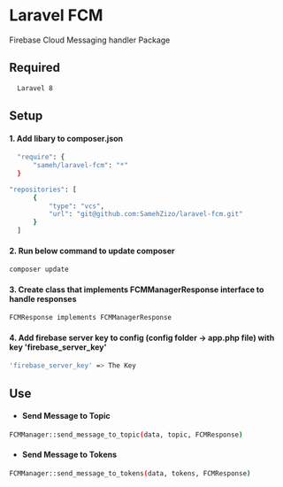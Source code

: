 # Laravel FCM
Firebase Cloud Messaging handler Package

## Required

```sh
  Laravel 8
  ```

## Setup

#### 1. Add libary to composer.json
```sh
  "require": {
      "sameh/laravel-fcm": "*"
  }
  ```
```sh
"repositories": [
      {
          "type": "vcs",
          "url": "git@github.com:SamehZizo/laravel-fcm.git"
      }
  ]
  ```

#### 2. Run below command to update composer
```sh
composer update
  ```

#### 3. Create class that implements FCMManagerResponse interface to handle responses
```sh
FCMResponse implements FCMManagerResponse
  ```
  
#### 4. Add firebase server key to config (config folder -> app.php file) with key 'firebase_server_key'
```sh
'firebase_server_key' => The Key
  ```
  
## Use

- #### Send Message to Topic
```sh
FCMManager::send_message_to_topic(data, topic, FCMResponse)
  ```
  
  - #### Send Message to Tokens
  ```sh
  FCMManager::send_message_to_tokens(data, tokens, FCMResponse)
  ```
